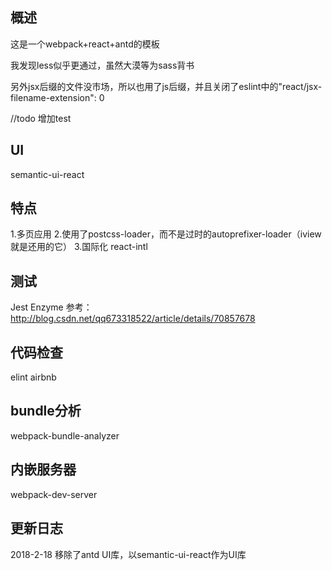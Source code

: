 ## 概述
这是一个webpack+react+antd的模板

我发现less似乎更通过，虽然大漠等为sass背书

另外jsx后缀的文件没市场，所以也用了js后缀，并且关闭了eslint中的"react/jsx-filename-extension": 0

//todo 增加test

## UI
semantic-ui-react

## 特点
1.多页应用
2.使用了postcss-loader，而不是过时的autoprefixer-loader（iview就是还用的它）
3.国际化 react-intl

## 测试
Jest
Enzyme
参考：http://blog.csdn.net/qq673318522/article/details/70857678

## 代码检查
elint
airbnb

## bundle分析
webpack-bundle-analyzer

## 内嵌服务器
webpack-dev-server

## 更新日志
2018-2-18 移除了antd UI库，以semantic-ui-react作为UI库
